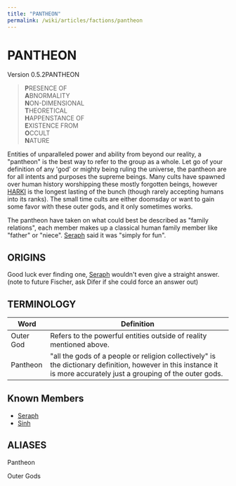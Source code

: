 ```yaml
---
title: "PANTHEON"
permalink: /wiki/articles/factions/pantheon
---
```

# PANTHEON
<span class="version"> Version 0.5.2</span><span class="faction">PANTHEON</span> 

> **P**RESENCE OF
> <br class="blockbreak">
> **A**BNORMALITY
> <br class="blockbreak">
> **N**ON-DIMENSIONAL
> <br class="blockbreak">
> **T**HEORETICAL
> <br class="blockbreak">
> **H**APPENSTANCE OF
> <br class="blockbreak">
> **E**XISTENCE FROM
> <br class="blockbreak">
> **O**CCULT
> <br class="blockbreak">
> **N**ATURE

Entities of unparalleled power and ability from beyond our reality, a "pantheon" is the best way to refer to the group as a whole. Let go of your definition of any 'god' or mighty being ruling the universe, the pantheon are for all intents and purposes the supreme beings. Many cults have spawned over human history worshipping these mostly forgotten beings, however [HARKI](/wiki/articles/factions/harki) is the longest lasting of the bunch (though rarely accepting humans into its ranks). The small time cults are either doomsday or want to gain some favor with these outer gods, and it only sometimes works.

The pantheon have taken on what could best be described as "family relations", each member makes up a classical human family member like "father" or "niece". [Seraph](/wiki/articles/characters/pantheon/seraph) said it was "simply for fun".
## ORIGINS
Good luck ever finding one, [Seraph](/wiki/articles/characters/pantheon/seraph) wouldn't even give a straight answer. (note to future Fischer, ask Difer if she could force an answer out)
## TERMINOLOGY

| Word      | Definition                                                                                                                                                          |
| --------- | ------------------------------------------------------------------------------------------------------------------------------------------------------------------- |
| Outer God | Refers to the powerful entities outside of reality mentioned above.                                                                                                 |
| Pantheon  | "all the gods of a people or religion collectively" is the dictionary definition, however in this instance it is more accurately just a grouping of the outer gods. | 

## Known Members
+ [Seraph](/wiki/articles/characters/pantheon/seraph)
+ [Sinh](/wiki/articles/characters/pantheon/sinh)

## ALIASES
Pantheon

Outer Gods